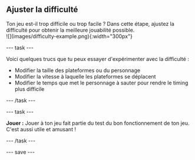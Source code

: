 ## Ajuster la difficulté

<div style="display: flex; flex-wrap: wrap">
<div style="flex-basis: 200px; flex-grow: 1; margin-right: 15px;">
Ton jeu est-il trop difficile ou trop facile ? Dans cette étape, ajustez la difficulté pour obtenir la meilleure jouabilité possible. 
</div>
<div>
![](images/difficulty-example.png){:width="300px"}
</div>
</div>

--- task ---

Voici quelques trucs que tu peux essayer d'expérimenter avec la difficulté :

+ Modifier la taille des plateformes ou du personnage
+ Modifier la vitesse à laquelle les plateformes se déplacent
+ Modifier le temps que met le personnage à sauter pour rendre le timing plus difficile

--- /task ---

--- task ---

**Jouer :** Jouer à ton jeu fait partie du test du bon fonctionnement de ton jeu. C'est aussi utile et amusant !

--- /task ---

--- save ---
